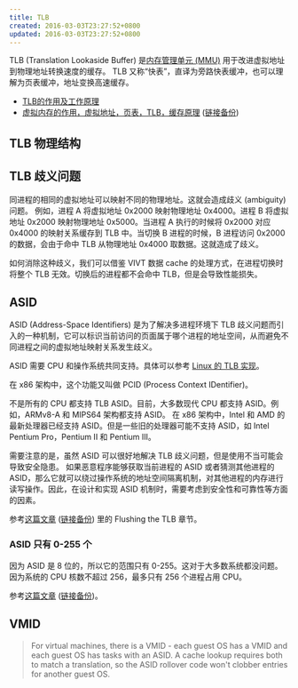 ```yaml
---
title: TLB
created: 2016-03-03T23:27:52+0800
updated: 2016-03-03T23:27:52+0800
---
```



TLB (Translation Lookaside Buffer) 是[内存管理单元 (MMU)](./MMU.md) 用于改进虚拟地址到物理地址转换速度的缓存。
TLB 又称“快表”，直译为旁路快表缓冲，也可以理解为页表缓冲，地址变换高速缓存。

- [TLB的作用及工作原理](https://www.cnblogs.com/alantu2018/p/9000777.html)
- [虚拟内存的作用，虚拟地址，页表，TLB，缓存原理](https://wangjunstf.github.io/2021/11/09/xu-ni-nei-cun-de-zuo-yong-xu-ni-di-zhi-ye-biao-tlb-huan-cun-yuan-li/) ([链接备份](https://web.archive.org/web/20230311080315/https://wangjunstf.github.io/2021/11/09/xu-ni-nei-cun-de-zuo-yong-xu-ni-di-zhi-ye-biao-tlb-huan-cun-yuan-li/))

## TLB 物理结构


## TLB 歧义问题

同进程的相同的虚拟地址可以映射不同的物理地址。这就会造成歧义 (ambiguity) 问题。
例如，进程 A 将虚拟地址 0x2000 映射物理地址 0x4000。进程 B 将虚拟地址 0x2000 映射物理地址 0x5000。当进程 A 执行的时候将 0x2000 对应 0x4000 的映射关系缓存到 TLB 中。当切换 B 进程的时候，B 进程访问 0x2000 的数据，会由于命中 TLB 从物理地址 0x4000 取数据。这就造成了歧义。

如何消除这种歧义，我们可以借鉴 VIVT 数据 cache 的处理方式，在进程切换时将整个 TLB 无效。切换后的进程都不会命中 TLB，但是会导致性能损失。

## ASID

ASID (Address-Space Identifiers) 是为了解决多进程环境下 TLB 歧义问题而引入的一种机制，它可以标识当前访问的页面属于哪个进程的地址空间，从而避免不同进程之间的虚拟地址映射关系发生歧义。

ASID 需要 CPU 和操作系统共同支持。具体可以参考 [Linux 的 TLB 实现](https://github.com/torvalds/linux/blob/master/arch/x86/mm/tlb.c)。

在 x86 架构中，这个功能又叫做 PCID (Process Context IDentifier)。

不是所有的 CPU 都支持 TLB ASID。目前，大多数现代 CPU 都支持 ASID。例如，ARMv8-A 和 MIPS64 架构都支持 ASID。
在 x86 架构中，Intel 和 AMD 的最新处理器已经支持 ASID。但是一些旧的处理器可能不支持 ASID，如 Intel Pentium Pro，Pentium II 和 Pentium III。

需要注意的是，虽然 ASID 可以很好地解决 TLB 歧义问题，但是使用不当可能会导致安全隐患。
如果恶意程序能够获取当前进程的 ASID 或者猜测其他进程的 ASID，那么它就可以绕过操作系统的地址空间隔离机制，对其他进程的内存进行读写操作。因此，在设计和实现 ASID 机制时，需要考虑到安全性和可靠性等方面的因素。

参考[这篇文章](https://www.cs.swarthmore.edu/~kwebb/cs31/s15/bucs/virtual_memory_hardware.html) ([链接备份](https://web.archive.org/web/20191001194242/https://www.cs.swarthmore.edu/~kwebb/cs31/s15/bucs/virtual_memory_hardware.html)) 里的 Flushing the TLB 章节。

### ASID 只有 0-255 个

因为 ASID 是 8 位的，所以它的范围只有 0-255。这对于大多数系统都没问题。因为系统的 CPU 核数不超过 256，最多只有 256 个进程占用 CPU。

参考[这篇文章](https://community.arm.com/support-forums/f/architectures-and-processors-forum/5229/address-space-identifier---asid) ([链接备份](https://web.archive.org/web/20220926202622/https://community.arm.com/support-forums/f/architectures-and-processors-forum/5229/address-space-identifier---asid))。

## VMID

> For virtual machines, there is a VMID - each guest OS has a VMID and each guest OS has tasks with an ASID. A cache lookup requires both to match a translation, so the ASID rollover code won't clobber entries for another guest OS.
